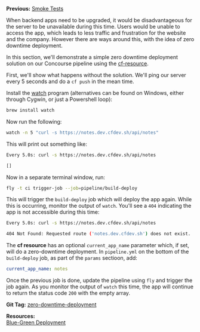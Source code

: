 **Previous:** [Smoke Tests](../smoke-tests)

When backend apps need to be upgraded, it would be disadvantageous for the server to be unavailable during this time. Users would be unable to access the app, which leads to less traffic and frustration for the website and the company. However there are ways around this, with the idea of zero downtime deployment.

In this section, we'll demonstrate a simple zero downtime deployment solution on our Concourse pipeline using the [cf-resource](https://github.com/concourse/cf-resource).

First, we'll show what happens without the solution. We'll ping our server every 5 seconds and do a `cf push` in the mean time.

Install the [watch](https://en.wikipedia.org/wiki/Watch_(Unix)) program (alternatives can be found on Windows, either through Cygwin, or just a Powershell loop):
```bash
brew install watch
```
Now run the following:
```bash
watch -n 5 "curl -s https://notes.dev.cfdev.sh/api/notes"
```
This will print out something like:
```bash
Every 5.0s: curl -s https://notes.dev.cfdev.sh/api/notes

[]
```
Now in a separate terminal window, run:
```bash
fly -t ci trigger-job --job=pipeline/build-deploy
```
This will trigger the `build-deploy` job which will deploy the app again. While this is occurring, monitor the output of `watch`. You'll see a `404` indicating the app is not accessible during this time:
```bash
Every 5.0s: curl -s https://notes.dev.cfdev.sh/api/notes

404 Not Found: Requested route ('notes.dev.cfdev.sh') does not exist.
```
The **cf resource** has an optional `current_app_name` parameter which, if set, will do a zero-downtime deployment. In `pipeline.yml` on the bottom of the `build-deploy` job, as part of the `params` sectioon, add:
```yaml
current_app_name: notes
```
Once the previous job is done, update the pipeline using `fly` and trigger the job again. As you monitor the output of `watch` this time, the app will continue to return the status code `200` with the empty array.

**Git Tag:** [zero-downtime-deployment](https://github.com/xtreme-steve-elliott/NotesApp/tree/zero-downtime-deployment)

**Resources:**  
[Blue-Green Deployment](https://docs.pivotal.io/pivotalcf/1-12/devguide/deploy-apps/blue-green.html)
